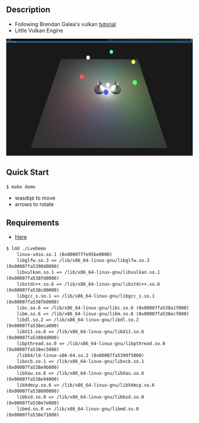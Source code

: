 ## Description
- Following Brendan Galea's vulkan [tutorial](https://www.youtube.com/playlist?list=PL8327DO66nu9qYVKLDmdLW_84-yE4auCR)
- Little Vulkan Engine

<div align="left"><img src="https://raw.githubusercontent.com/loop614/lvedemo/main/disco_vase.png" width=560 height=315 alt="disco_vase"/></div>

## Quick Start
```console
$ make demo
```
- wasdqe to move
- arrows to rotate

## Requirements
- [Here](https://vulkan-tutorial.com/Development_environment)

```console
$ ldd ./LveDemo
	linux-vdso.so.1 (0x00007ffe95be0000)
	libglfw.so.3 => /lib/x86_64-linux-gnu/libglfw.so.3 (0x00007fa539040000)
	libvulkan.so.1 => /lib/x86_64-linux-gnu/libvulkan.so.1 (0x00007fa538fd0000)
	libstdc++.so.6 => /lib/x86_64-linux-gnu/libstdc++.so.6 (0x00007fa538c00000)
	libgcc_s.so.1 => /lib/x86_64-linux-gnu/libgcc_s.so.1 (0x00007fa538fb0000)
	libc.so.6 => /lib/x86_64-linux-gnu/libc.so.6 (0x00007fa538a1f000)
	libm.so.6 => /lib/x86_64-linux-gnu/libm.so.6 (0x00007fa538ecf000)
	libdl.so.2 => /lib/x86_64-linux-gnu/libdl.so.2 (0x00007fa538eca000)
	libX11.so.6 => /lib/x86_64-linux-gnu/libX11.so.6 (0x00007fa5388dd000)
	libpthread.so.0 => /lib/x86_64-linux-gnu/libpthread.so.0 (0x00007fa538ec5000)
	/lib64/ld-linux-x86-64.so.2 (0x00007fa5390f5000)
	libxcb.so.1 => /lib/x86_64-linux-gnu/libxcb.so.1 (0x00007fa538e9b000)
	libXau.so.6 => /lib/x86_64-linux-gnu/libXau.so.6 (0x00007fa538e94000)
	libXdmcp.so.6 => /lib/x86_64-linux-gnu/libXdmcp.so.6 (0x00007fa538600000)
	libbsd.so.0 => /lib/x86_64-linux-gnu/libbsd.so.0 (0x00007fa538e7e000)
	libmd.so.0 => /lib/x86_64-linux-gnu/libmd.so.0 (0x00007fa538e71000)
```
